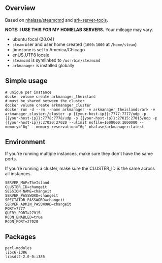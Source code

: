 ## Overview

Based on [nhalase/steamcmd](https://github.com/nws-monster/steamcmd) and [ark-server-tools](https://github.com/arkmanager/ark-server-tools).

**NOTE: I USE THIS FOR MY HOMELAB SERVERS.** Your mileage may vary.

- ubuntu focal (20.04)
- `steam` user and user home created (`1000:1000` at `/home/steam`)
- timezone is set to America/Chicago
- enUS.UTF8 locale
- `steamcmd` is symlinked to `/usr/bin/steamcmd`
- `arkmanager` is installed globally

## Simple usage

```
# unique per instance
docker volume create arkmanager_theisland
# must be shared between the cluster
docker volume create arkmanager_cluster
docker run -d --rm --name arkmanager -v arkmanager_theisland:/ark -v arkmanager_cluster:/cluster -p {{your-host-ip}}:7777:7777/udp -p {{your-host-ip}}:7778:7778/udp -p {{your-host-ip}}:27015:27015/udp -p {{your-host-ip}}:27020:27020 --ulimit nofile=1000000:1000000 --memory="8g" --memory-reservation="6g" nhalase/arkmanager:latest
```

## Environment

If you're running multiple instances, make sure they don't have the same ports.

If you're running a cluster, make sure the CLUSTER_ID is the same across all instances.

```
SERVER_MAP=TheIsland
CLUSTER_ID=changeit
SESSION_NAME=changeit
SERVER_PASSWORD=changeit
SPECTATOR_PASSWORD=changeit
SERVER_ADMIN_PASSWORD=changeit
PORT=7777
QUERY_PORT=27015
RCON_ENABLED=true
RCON_PORT=27020
```

## Packages

```
perl-modules
libc6-i386
libsdl2-2.0-0:i386
```
